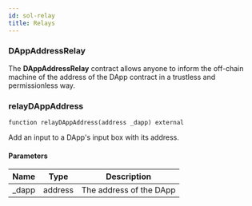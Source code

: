 ```yaml
---
id: sol-relay
title: Relays
---
```


### DAppAddressRelay

The **DAppAddressRelay** contract allows anyone to inform the off-chain machine
of the address of the DApp contract in a trustless and permissionless way.

### relayDAppAddress

```solidity
function relayDAppAddress(address _dapp) external
```

Add an input to a DApp's input box with its address.

#### Parameters

| Name | Type | Description |
| ---- | ---- | ----------- |
| _dapp | address | The address of the DApp |
